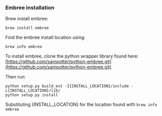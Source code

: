 

### Embree installation

Brew install embree:

```shell
brew install embree
```
Find the embree install location using:

```shell
brew info embree
```

To install embree, clone the python wrapper library found here: [https://github.com/sampotter/python-embree.git](https://github.com/sampotter/python-embree.git)

Then run:

```shell
python setup.py build_ext -I{INSTALL_LOCATION}/include -L{INSTALL_LOCATION}/lib/
python setup.py install
```

Substituting {INSTALL_LOCATION} for the location found with `brew info embree`